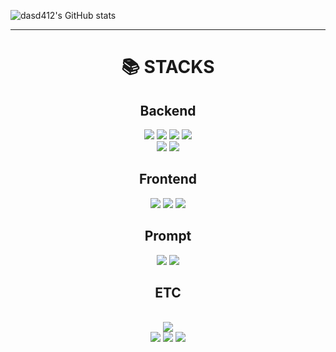
![dasd412's GitHub stats](https://github-readme-stats.vercel.app/api?username=dasd412&show_icons=true&theme=dracula)

***

<div align=center><h1>📚 STACKS</h1></div>

<div align=center> 

## Backend

<img src="https://img.shields.io/badge/java-007396?style=for-the-badge&logo=Java&logoColor=white"> 
<img src="https://img.shields.io/badge/spring boot-6DB33F?style=for-the-badge&logo=springboot&logoColor=white">
<img src="https://img.shields.io/badge/flask-000000?style=for-the-badge&logo=flask&logoColor=white">
<img src="https://img.shields.io/badge/python-3776AB?style=for-the-badge&logo=python&logoColor=white"> 

<br>
<img src="https://img.shields.io/badge/mysql-4479A1?style=for-the-badge&logo=mysql&logoColor=white">
<img src="https://img.shields.io/badge/mongoDB-47A248?style=for-the-badge&logo=MongoDB&logoColor=white">
<br>


## Frontend
<img src="https://img.shields.io/badge/javascript-F7DF1E?style=for-the-badge&logo=javascript&logoColor=black">
<img src="https://img.shields.io/badge/jquery-0769AD?style=for-the-badge&logo=jquery&logoColor=white">
<img src="https://img.shields.io/badge/react-61DAFB?style=for-the-badge&logo=react&logoColor=black">

## Prompt
<img src="https://img.shields.io/badge/OpenAI-412991?style=for-the-badge&logo=OpenAI&logoColor=white">
<img src="https://img.shields.io/badge/Langchain-3776AB?style=for-the-badge&logo=Langchain&logoColor=white">

## ETC

<br>
<img src="https://img.shields.io/badge/amazon aws-232F3E?style=for-the-badge&logo=amazonaws&logoColor=white">

<br>
<img src="https://img.shields.io/badge/GitHub Actions-2088FF?style=for-the-badge&logo=GitHubActions&logoColor=white">
<img src="https://img.shields.io/badge/Docker-2496ED?style=for-the-badge&logo=Docker&logoColor=white">
<img src="https://img.shields.io/badge/C-A8B9CC?style=for-the-badge&logo=C&logoColor=white">

</div>

